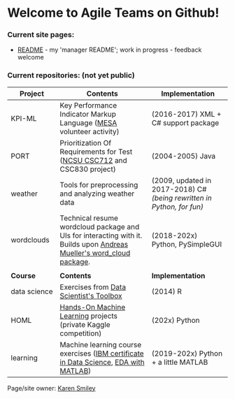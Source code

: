 # Welcome to Agile Teams on Github!

### Current site pages:
* [README](https://agileteams.github.io/manager-README/index.html) - my 'manager README'; work in progress - feedback welcome

### Current repositories: (not yet public)

Project | Contents | Implementation
------- | -------- | --------------
KPI-ML | Key Performance Indicator Markup Language ([MESA](https://github.com/MESAInternational) volunteer activity) | (2016-2017) XML + C# support package
PORT | Prioritization Of Requirements for Test ([NCSU CSC712](https://projects.ncsu.edu/grad/about-grad/board/CSC712_Course_Action_Form1.pdf) and CSC830 project) | (2004-2005) Java 
weather | Tools for preprocessing and analyzing weather data | (2009, updated in 2017-2018) C# _(being rewritten in Python, for fun)_
wordclouds | Technical resume wordcloud package and UIs for interacting with it. Builds upon [Andreas Mueller's word_cloud package](http://amueller.github.io/word_cloud/). | (2018-202x) Python, PySimpleGUI
 | | 
**Course** | **Contents** | **Implementation**
data&nbsp;science | Exercises from [Data Scientist's Toolbox](https://www.coursera.org/course/datascitoolbox) | (2014) R
HOML | [Hands-On Machine Learning](https://www.oreilly.com/library/view/hands-on-machine-learning/9781492032632/) projects (private Kaggle competition) | (202x) Python
learning | Machine learning course exercises ([IBM certificate in Data Science](https://www.coursera.org/learn/python-for-applied-data-science-ai), [EDA with MATLAB](https://www.coursera.org/learn/exploratory-data-analysis-matlab)) | (2019-202x) Python + a little MATLAB

Page/site owner: [Karen Smiley](https://karen.agileteams.com)
